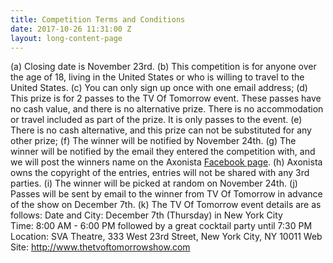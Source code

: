 ```yaml
---
title: Competition Terms and Conditions
date: 2017-10-26 11:31:00 Z
layout: long-content-page
---
```


(a) Closing date is November 23rd. 
(b) This competition is for anyone over the age of 18, living in the United States or who is willing to travel to the United States. 
(c) You can only sign up once with one email address;
(d) This prize is for 2 passes to the TV Of Tomorrow event. These passes have no cash value, and there is no alternative prize. There is no accommodation or travel included as part of the prize. It is only passes to the event. 
(e) There is no cash alternative, and this prize can not be substituted for any other prize;
(f) The winner will be notified by November 24th. 
(g) The winner will be notified by the email they entered the competition with, and we will post the winners name on the Axonista <a href="https://www.facebook.com/axonista/">Facebook page</a>. 
(h) Axonista owns the copyright of the entries, entries will not be shared with any 3rd parties. 
(i) The winner will be picked at random on November 24th. 
(j) Passes will be sent by email to the winner from TV Of Tomorrow in advance of the show on December 7th.
(k) The TV Of Tomorrow event details are as follows:
Date and City: December 7th (Thursday) in New York City  
Time: 8:00 AM - 6:00 PM followed by a great cocktail party until 7:30 PM
Location: SVA Theatre, 333 West 23rd Street, New York City, NY 10011
Web Site: <a href="http://www.thetvoftomorrowshow.com" target="_blank">http://www.thetvoftomorrowshow.com</a>